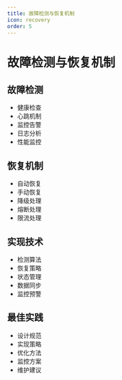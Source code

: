 ```yaml
---
title: 故障检测与恢复机制
icon: recovery
order: 5
---
```


# 故障检测与恢复机制

## 故障检测
- 健康检查
- 心跳机制
- 监控告警
- 日志分析
- 性能监控

## 恢复机制
- 自动恢复
- 手动恢复
- 降级处理
- 熔断处理
- 限流处理

## 实现技术
- 检测算法
- 恢复策略
- 状态管理
- 数据同步
- 监控预警

## 最佳实践
- 设计规范
- 实现策略
- 优化方法
- 监控方案
- 维护建议
